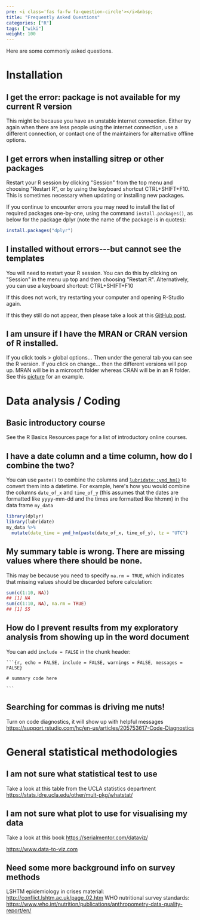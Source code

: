 ```yaml
---
pre: <i class='fas fa-fw fa-question-circle'></i>&nbsp;
title: "Frequently Asked Questions"
categories: ["R"]
tags: ["wiki"]
weight: 100 
---
```


Here are some commonly asked questions.

# Installation

## I get the error: package is not available for my current R version 

This might be because you have an unstable internet connection. 
Either try again when there are less people using the internet connection, use a different connection, 
or contact one of the maintainers for alternative offline options. 

## I get errors when installing sitrep or other packages  

Restart your R session by clicking "Session" from the top menu and choosing "Restart R",
or by using the keyboard shortcut CTRL+SHIFT+F10. This is sometimes necessary when updating or installing new packages.

If you continue to encounter errors you may need to install the list of required packages one-by-one,
using the command `install.packages()`, as below for the package dplyr (note the name of the package is in quotes):

```r
install.packages("dplyr")
``` 


## I installed without errors---but cannot see the templates 

You will need to restart your R session. 
You can do this by clicking on "Session" in the menu up top and then choosing 
"Restart R". Alternatively, you can use a keyboard shortcut: CTRL+SHIFT+F10

If this does not work, try restarting your computer and opening R-Studio again. 

If this they still do not appear, then please take a look at this [GitHub post](https://github.com/R4EPI/sitrep/issues/35).

## I am unsure if I have the MRAN or CRAN version of R installed. 

If you click tools > global options... Then under the general tab you can see the R version. 
If you click on change... then the different versions will pop up. 
MRAN will be in a microsoft folder whereas CRAN will be in an R folder. 
See this [picture](https://revolution-computing.typepad.com/.a/6a010534b1db25970b01bb08b57b47970d-pi) for an example. 


# Data analysis / Coding 

## Basic introductory course 

See the R Basics Resources page for a list of introductory online courses.

## I have a date column and a time column, how do I combine the two?

You can use `paste()` to combine the columns and [`lubridate::ymd_hm()`](https://lubridate.tidyverse.org/reference/ymd_hms.html) to convert them into a datetime. For example, here's how you would combine the columns `date_of_x` and `time_of_y` (this assumes that the dates are formatted like yyyy-mm-dd and the times are formatted like hh:mm) in the data frame `my_data`

```r
library(dplyr)
library(lubridate)
my_data %>%
  mutate(date_time = ymd_hm(paste(date_of_x, time_of_y), tz = "UTC")
```

## My summary table is wrong. There are missing values where there should be none.

This may be because you need to specify `na.rm = TRUE`, which indicates that missing values should be discarded before calculation:

```r
sum(c(1:10, NA))
## [1] NA
sum(c(1:10, NA), na.rm = TRUE)
## [1] 55
```

## How do I prevent results from my exploratory analysis from showing up in the word document

You can add `include = FALSE` in the chunk header:

    ```{r, echo = FALSE, include = FALSE, warnings = FALSE, messages = FALSE}
    
    # summary code here

    ```
## Searching for commas is driving me nuts! 

Turn on code diagnostics, it will show up with helpful messages 
https://support.rstudio.com/hc/en-us/articles/205753617-Code-Diagnostics

# General statistical methodologies

## I am not sure what statistical test to use 

Take a look at this table from the UCLA statistics department 
https://stats.idre.ucla.edu/other/mult-pkg/whatstat/

## I am not sure what plot to use for visualising my data 

Take a look at this book 
https://serialmentor.com/dataviz/

https://www.data-to-viz.com


## Need some more background info on survey methods 

LSHTM epidemiology in crises material: http://conflict.lshtm.ac.uk/page_02.htm
WHO nutritional survey standards: https://www.who.int/nutrition/publications/anthropometry-data-quality-report/en/




